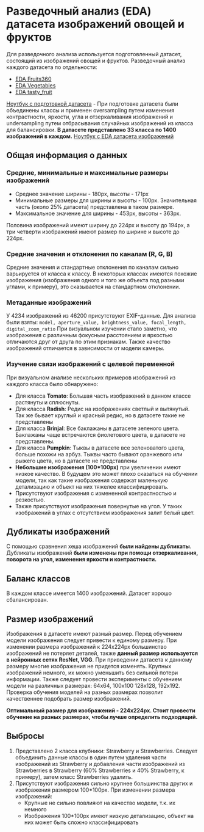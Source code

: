# Разведочный анализ (EDA) датасета изображений овощей и фруктов
Для разведочного анализа используется подготовленный датасет, состоящий из изображений овощей и фруктов.
Разведочный анализ каждого датасета по отдельности:
- [EDA Fruits360](./EDA_Fruits360.md)
- [EDA Vegetables](./EDA_Vegetables.md)
- [EDA tasty_fruit](./EDA_tasty_fruit.md)

[Ноутбук с подготовкой датасета](Notebooks/dataset_merging.ipynb) - При подготовке датасета были объединены классы и применен oversampling путем изменения контрастности, яркости, угла и отзеркаливания изображений и undersampling путем отбрасывания случайных изображений из класса для балансировки.
**В датасете представлено 33 класса по 1400 изображений в каждом.**
[Ноутбук с EDA датасета изображений](Notebooks/EDA.ipynb)
## Общая информация о данных
### Средние, минимальные и максимальные размеры изображений
* Среднее значение ширины - 180px, высоты - 171px
* Минимальные размеры для ширины и высоты - 100px. Значительная часть (около 25% датасета) представлена в таком размере.
* Максимальное значение для ширины - 453px, высоты - 363px.

Половина изображений имеют ширину до 224px и высоту до 194px, а три четверти изображений имеют размер по ширине и высоте до 224px.
### Средние значения и отклонения по каналам (R, G, B)
Средние значения и стандартные отклонения по каналам сильно варьируется от класса к классу. В некоторых классах имеются похожие изображения (изображения одного и того же объекта под разными углами, к примеру), это сказывается на стандартном отклонении.
### Метаданные изображений
У 4234 изображений из 46200 присутствуют EXIF-данные.
Для анализа были взяты: `model, aperture_value, brightness_value, focal_length, digital_zoom_ratio`
При визуальном изучении стало заметно, что изображения с различным фокусным расстоянием и яркостью отличаются друг от друга по этим признакам.
Также качество изображений отличается в зависимости от модели камеры.
### Изучение связи изображений с целевой переменной
При визуальном анализе нескольких примеров изображений из каждого класса было обнаружено:
* Для класса **Tomato**:
Большая часть изображений в данном классе растянуты и сплюснуты.
* Для класса **Radish**:
Редис на изображениях светлый и вытянутый. Так же бывает круглый и красный редис, но в датасете такие не представлены
* Для класса **Brinjal**:
Все баклажаны в датасете зеленого цвета. Баклажаны чаще встречаются фиолетового цвета, в датасете не представлены.
* Для класса **Pumpkin**:
Тыквы в датасете все зеленоватого цвета, больше похожи на арбуз. Тыквы часто бывают оранжевого или рыжего цвета, но в датасете не представлены
* **Небольшие изображения (100*100px)** при увеличении имеют низкое качество. В будущем это может плохо сказаться на обучении модели, так как такие изображения содержат маленькую детализацию и объект на них тяжелее классифицировать.
* Присутствуют изображения с измененной контрастностью и резкостью.
* Также присутствуют изображения повернутые на угол. У таких изображений в углах с отсутствием изображения залит белый цвет.
## Дубликаты изображений
С помощью сравнения хеша изображений **были найдены дубликаты**. Дубликаты изображений **были изменены  при помощи отзеркаливания, поворота на угол, изменения яркости и контрастности.**
## Баланс классов
В каждом классе имеется 1400 изображений. Датасет хорошо сбалансирован.
## Размер изображений
Изображения в датасете имеют разный размер. Перед обучением модели изображения следует привести к единому размеру.
При изменении размера изображений к 224x224px большинство изображений не потеряет деталей, также **данный размер используется в нейронных сетях ResNet, VGG**.
При приведении датасета к данному размеру многие изображения не придется изменять. Крупных изображений немного, их можно уменьшить без сильной потери информации.
Также следует провести эксперименты с обучением модели на различных размерах: 64x64, 100x100 128x128, 192x192. Проверка обучения моделей на разных размерах позволит качественнее подобрать размер изображений.

**Оптимальный размер для изображений - 224x224px. Стоит провести обучение на разных размерах, чтобы лучше определить подходящий.**
## Выбросы
1. Представлено 2 класса клубники: Strawberry и Strawberries. Следует объединить данные классы в один путем удаления части изображений из Strawberry и добавления части изображений из Strawberries в Strawberry (60% Strawberries и 40% Strawberry, к примеру), затем класс Strawberries удалить.
2. Присутствуют изображения сильно крупнее большинства других и изображения размером 100*100px.
   При изменении размера изображений:
   - Крупные не сильно повлияют на качество модели, т.к. их немного
   - Изображения 100*100px имеют низкую детализацию, объект на них может быть сложно классифицировать

